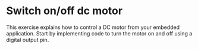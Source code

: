 # Switch on/off dc motor

This exercise explains how to control a DC motor from your embedded application. Start by implementing code to turn the motor on and off using a digital output pin.
